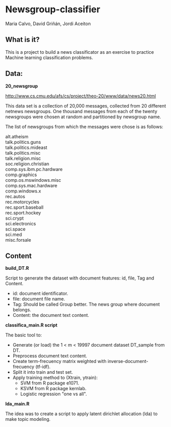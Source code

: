 # Newsgroup-classifier
Maria Calvo, David Griñán, Jordi Aceiton 

## What is it?
This is a project to build a news classificator as an exercise to practice Machine learning classification problems.

## Data: 

**20_newsgroup**   

http://www.cs.cmu.edu/afs/cs/project/theo-20/www/data/news20.html

This data set is a collection of 20,000 messages, collected from 20 different netnews
newsgroups. One thousand messages from each of the twenty newsgroups were chosen at
random and partitioned by newsgroup name. 

The list of newsgroups from which the messages were chose is as follows:

alt.atheism   
talk.politics.guns   
talk.politics.mideast   
talk.politics.misc   
talk.religion.misc   
soc.religion.christian   
comp.sys.ibm.pc.hardware   
comp.graphics   
comp.os.mswindows.misc   
comp.sys.mac.hardware     
comp.windows.x   
rec.autos   
rec.motorcycles   
rec.sport.baseball    
rec.sport.hockey     
sci.crypt    
sci.electronics    
sci.space    
sci.med   
misc.forsale   

## Content

**build_DT.R**

Script to generate the dataset with document features: id, file, Tag and Content. 
                                
* id: document identificator.
* file: document file name.
* Tag: Should be called Group better. The news group where document belongs.
* Content: the document text content.

**classifica_main.R script**

The basic tool to:

* Generate (or load) the 1 < m < 19997 document dataset DT_sample from DT.
* Preprocess document text content.
* Create term-frecuency matrix weighted with inverse-document-frecuency (tf-idf).
* Split it into train and test set. 
* Apply training method to (Xtrain, ytrain):
    + SVM from R package e1071.
    + KSVM from R package kernlab.
    + Logistic regression "one vs all".

**lda_main.R**

The idea was to create a script to apply latent dirichlet allocation (lda) to make topic modeling. 
